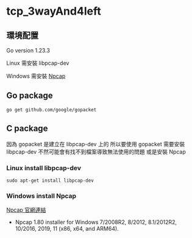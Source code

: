 # tcp_3wayAnd4left
## 環境配置

Go version 1.23.3

Linux 需安裝 libpcap-dev

Windows 需安裝 [Npcap](https://npcap.com/#download)

## Go package
```
go get github.com/google/gopacket
```

## C package
因為 gopacket 是建立在 libpcap-dev 上的
所以要使用 gopacket 需要安裝 libpcap-dev 不然可能會有找不到檔案導致無法使用的問題
或是安裝 Npcap
### Linux install libpcap-dev
```
sudo apt-get install libpcap-dev
```

### Windows install Npcap
[Npcap 官網連結](https://npcap.com/#download)

* Npcap 1.80 installer for Windows 7/2008R2, 8/2012, 8.1/2012R2, 10/2016, 2019, 11 (x86, x64, and ARM64).

